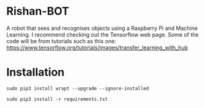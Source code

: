 # Rishan-BOT
A robot that sees and recognises objects using a Raspberry Pi and Machine Learning.
I recommend checking out the Tensorflow web page. Some of the code will be from tutorials such as this one: https://www.tensorflow.org/tutorials/images/transfer_learning_with_hub

# Installation
``` sudo pip3 install wrapt --upgrade --ignore-installed ```


``` sudo pip3 install -r requirements.txt ```

